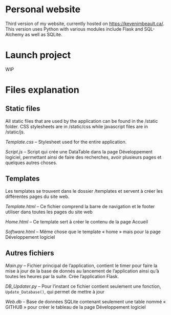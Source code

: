 # Personal website
Third version of my website, currently hosted on https://kevenimbeault.ca/. This version uses Python with various modules include Flask and SQL-Alchemy as well as SQLite.

# Launch project
WIP

# Files explanation

## Static files
All static files that are used by the application can be found in the /static folder. CSS stylesheets are in /static/css while javascript files are in /static/js.

*Template.css* – Stylesheet used for the entire application.

*Script.js* – Script qui crée une DataTable dans la page Développement logiciel, permettant ainsi de faire des recherches, avoir plusieurs pages et quelques autres choses.

## Templates
Les templates se trouvent dans le dossier /templates et servent à créer les différentes pages du site web.

*Template.html* – Ce fichier comprend la barre de navigation et le footer utiliser dans toutes les pages du site web

*Home.html* – Ce template sert à créer le contenu de la page Accueil

*Software.html* – Même chose que le template « home » mais pour la page Développement logiciel

## Autres fichiers
*Main.py* – Fichier principal de l’application, contient le timer pour faire la mise à jour de la base de donnés au lancement de l’application ainsi qu’à toutes les heures par la suite. Crée l’application Flask.

*DB_Updater.py* – Pour l’instant ce fichier contient seulement une fonction, ` Update_Database()`, qui permet de mettre à jour 

*Web.db* – Base de données SQLite contenant seulement une table nommé « GITHUB » pour créer le tableau de la page Développement logiciel
